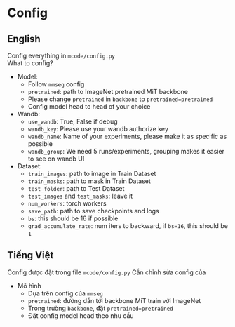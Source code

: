 # Config
## English
Config everything in `mcode/config.py`  
What to config?
+ Model:
    + Follow `mmseg` config
    + `pretrained`: path to ImageNet pretrained MiT backbone
    + Please change `pretrained` in `backbone` to `pretrained=pretrained`
    + Config model head to head of your choice
+ Wandb:
  + `use_wandb`: True, False if debug
  + `wandb_key`: Please use your wandb authorize key
  + `wandb_name`: Name of your experiments, please make it as specific as possible
  + `wandb_group`: We need 5 runs/experiments, grouping makes it easier to see on wandb UI
+ Dataset:
    + `train_images`: path to image in Train Dataset
    + `train_masks`: path to mask in Train Dataset
    + `test_folder`: path to Test Dataset
    + `test_images` and `test_masks`: leave it 
    + `num_workers`: torch workers
    + `save_path`: path to save checkpoints and logs
    + `bs`: this should be 16 if possible
    + `grad_accumulate_rate`: num iters to backward, if `bs=16`, this should be `1`

## Tiếng Việt
Config được đặt trong file `mcode/config.py`
Cần chỉnh sửa config của
+ Mô hình
    + Dựa trên config của `mmseg`
    + `pretrained`: đường dẫn tới backbone MiT train với ImageNet
    + Trong trường `backbone`, đặt `pretrained=pretrained`
    + Đặt config model head theo nhu cầu
